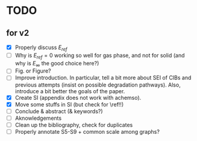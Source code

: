 # TODO

## for v2

- [x] Properly discuss $E_{ref}$
- [ ] Why is $E_{ref} = 0$ working so well for gas phase, and not for solid (and why is $E_\infty$ the good choice here?)
- [ ] Fig. or Figure?
- [ ] Improve introduction. In particular, tell a bit more about SEI of CIBs and previous attempts (insist on possible degradation pathways). Also, introduce a bit better the goals of the paper.
- [x] Create SI (appendix does not work with achemso).
- [x] Move some stuffs in SI (but check for \ref!!)
- [ ] Conclude & abstract (& keywords?)
- [ ] Aknowledgements
- [ ] Clean up the bibliography, check for duplicates
- [ ] Properly annotate S5-S9 + common scale among graphs?
